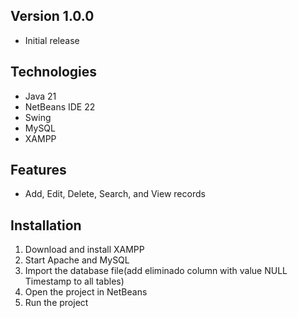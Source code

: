 ## Version 1.0.0

- Initial release

## Technologies

- Java 21
- NetBeans IDE 22
- Swing
- MySQL
- XAMPP

## Features

- Add, Edit, Delete, Search, and View records

## Installation

1. Download and install XAMPP
2. Start Apache and MySQL
3. Import the database file(add eliminado column with value NULL Timestamp to all tables)
4. Open the project in NetBeans
5. Run the project
